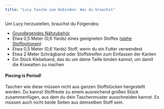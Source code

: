 ```yaml
---
title: "Lucy Tasche zum Anbinden: Was du brauchst"
---
```


Um Lucy herzustellen, brauchst du Folgendes:

- [Grundlegendes Nähzubehör](/docs/sewing/basic-sewing-supplies)
- Etwa 0,5 Meter (0,6 Yards) eines geeigneten Stoffes ([siehe Stoffoptionen](/docs/patterns/lucy/fabric))
- Etwa 0,5 Meter (0,6 Yards) Stoff, wenn du ein Futter verwendest
- Etwa 2 Meter Schrägband oder Stoffstreifen zum Einfassen der Kanten
- Ein Stück Klebeband, das du um deine Taille binden kannst, um damit die Krawatten zu machen

<Note>

#### Piecing is Period!

Taschen wie diese müssen nicht aus ganzen Stoffstücken hergestellt werden. Du kannst Stoffreste zu einem ausreichend großen Stück zusammenfügen, aus dem du dein Taschenmuster ausschneiden kannst. Es müssen auch nicht beide Seiten aus demselben Stoff sein. 

</Note>

